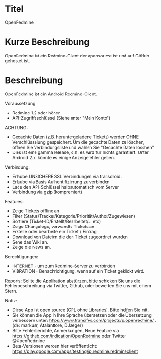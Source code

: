 Titel
===========
OpenRedmine

Kurze Beschreibung
===========
OpenRedmine ist ein Redmine-Client der opensource ist und auf GitHub gehostet ist.

Beschreibung
==========
OpenRedmine ist ein Android Redmine-Client.

Voraussetzung
* Redmine 1.2 oder höher
* API-Zugriffsschlüssel (Siehe unter "Mein Konto")

ACHTUNG:
* Gecachte Daten (z.B. heruntergeladene Tickets) werden OHNE Verschlüsselung gespeichert. Um die gecachte Daten zu löschen, öffnen Sie Verbindungsliste und wählen Sie "Gecachte Daten löschen" 
* Dies ist eine gamma release, d.h. es wird für nichts garantiert. Unter Android 2.x, könnte es einige Anzeigefehler geben.

Verbindung:
* Erlaube UNSICHERE SSL Verbindungen via transdroid.
* Erlaube via Basis Authentifizierung zu verbinden
* Lade den API-Schlüssel halbautomatisch vom Server
* Verbindung via gzip (kompremiert)

Features:
* Zeige Tickets offline an
* Filter (Status/Tracker/Kategorie/Priorität/Author/Zugewiesen)
* Sortiere (Ticket-ID/Erstellt/Bearbeitet/... etc)
* Zeige Changelogs, verwandte Tickets an
* Erstelle oder bearbeite ein Ticket / Eintrag
* Download von Dateien die den Ticket zugeordnet wurden
* Sehe das Wiki an.
* Zeige die News an.

Berechtigungen:
* INTERNET - um zum Redmine-Server zu verbinden
* VIBRATION - Benachrichtigung, wenn auf ein Ticket geklickt wird.

Reports:
Sollte die Applikation abstürzen, bitte schicken Sie uns die Fehlerbeschreibung via Twitter, Github, oder bewerten Sie uns mit einem Stern.

Notiz:
* Diese App ist open source (GPL ohne Libraries). Bitte helfen Sie mit.
* Sie können die App in Ihre Sprache übersetzen oder die Übersetzung verbessern unter: https://www.transifex.com/projects/p/openredmine/ . (de: markusr,  Atalanttore, DJaeger)
* Bitte Fehlerberichte, Anmerkungen, Neue Feature via https://github.com/indication/OpenRedmine oder Twitter @OpenRedmine
* Beta-Versionen werden hier veröffentlicht: https://play.google.com/apps/testing/jp.redmine.redmineclient